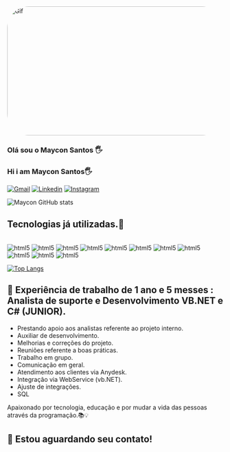 <div><img align="leaft" alt="Gif" height="300" width="1090" style="border-radius:50px;" src="https://camo.githubusercontent.com/5dc6ee33381917e41fc9c4951799268998f11a9b864399bf79a0842e4f9b194d/68747470733a2f2f692e696d6775722e636f6d2f315a76566b44632e676966"></div>

### Olá sou o Maycon Santos 🖐️
### Hi i am Maycon Santos🖐️

[![Gmail](https://img.shields.io/badge/Gmail-D14836?style=for-the-badge&logo=gmail&logoColor=white)](maycon.mhsantos@gmail.com)
[![Linkedin](https://img.shields.io/badge/LinkedIn-0077B5?style=for-the-badge&logo=linkedin&logoColor=white)](https://www.linkedin.com/in/maycon-henrique-973769169/)
[![Instagram](https://img.shields.io/badge/Instagram-E4405F?style=for-the-badge&logo=instagram&logoColor=white)](https://www.instagram.com/maycon.henriqu.e/)

![Maycon GitHub stats](https://github-readme-stats.vercel.app/api?username=MayconMhSantos&show_icons=true&theme=dracula)

## Tecnologias já utilizadas.🚀

<div style="display: inline_block"><br/>
<img aling="center" alt="html5" src="https://img.shields.io/badge/HTML-239120?style=for-the-badge&logo=html5&logoColor=white">
<img aling="center" alt="html5" src="https://img.shields.io/badge/HTML5-E34F26?style=for-the-badge&logo=html5&logoColor=white">
<img aling="center" alt="html5" src="https://img.shields.io/badge/CSS-239120?&style=for-the-badge&logo=css3&logoColor=white">
<img aling="center" alt="html5" src="https://img.shields.io/badge/CSS3-1572B6?style=for-the-badge&logo=css3&logoColor=white">
<img aling="center" alt="html5" src="https://img.shields.io/badge/Bootstrap-563D7C?style=for-the-badge&logo=bootstrap&logoColor=white">
<img aling="center" alt="html5" src="https://img.shields.io/badge/JavaScript-F7DF1E?style=for-the-badge&logo=javascript&logoColor=black">
<img aling="center" alt="html5" src="https://img.shields.io/badge/jQuery-0769AD?style=for-the-badge&logo=jquery&logoColor=white">
<img aling="center" alt="html5" src="https://img.shields.io/badge/C%23-239120?style=for-the-badge&logo=c-sharp&logoColor=white">
<img aling="center" alt="html5" src="https://img.shields.io/badge/.NET-5C2D91?style=for-the-badge&logo=.net&logoColor=white">
<img aling="center" alt="html5" src="https://img.shields.io/badge/MySQL-00000F?style=for-the-badge&logo=mysql&logoColor=white">
<img aling="center" alt="html5" src="https://img.shields.io/badge/json%20web%20tokens-323330?style=for-the-badge&logo=json-web-tokens&logoColor=pink">
</div>

[![Top Langs](https://github-readme-stats.vercel.app/api/top-langs/?username=MayconMhSantos&layout=compact)](https://github.com/MayconMhSantos/github-readme-stats)


## 🔧 Experiência de trabalho de 1 ano e 5 messes : Analista de suporte e Desenvolvimento VB.NET e C# (JUNIOR).
- Prestando apoio aos analistas referente ao projeto interno.
- Auxiliar de desenvolvimento.
- Melhorias e correções do projeto.
- Reuniões referente a boas práticas.
- Trabalho em grupo.
- Comunicação em geral.
- Atendimento aos clientes via Anydesk.
- Integração via WebService (vb.NET).
- Ajuste de integrações.
- SQL

Apaixonado por tecnologia, educação e por mudar a vida das pessoas através da programação.📚💡

## 📍 Estou aguardando seu contato!
